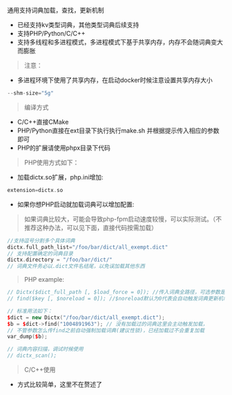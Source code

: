 通用支持词典加载，查找，更新机制
- 已经支持kv类型词典，其他类型词典后续支持
- 支持PHP/Python/C/C++
- 支持多线程和多进程模式，多进程模式下基于共享内存，内存不会随词典变大而膨胀

> 注意：
- 多进程环境下使用了共享内存，在启动docker时候注意设置共享内存大小
```c
--shm-size="5g"
```

> 编译方式
- C/C++直接CMake
- PHP/Python直接在ext目录下执行执行make.sh 并根据提示传入相应的参数即可
- PHP的扩展请使用phpx目录下代码

> PHP使用方式如下：
- 加载dictx.so扩展，php.ini增加: 
```c++
extension=dictx.so
```
- 如果你想PHP启动就加载词典可以增加配置:

> 如果词典比较大，可能会导致php-fpm启动速度较慢，可以实际测试。（不推荐这种办法，可以见下面，直接代码按需加载）
```c++
//支持逗号分割多个具体词典
dictx.full_path_list="/foo/bar/dict/all_exempt.dict"
// 支持配置确定的词典目录
dictx.directory = "/foo/bar/dict/"
// 词典文件务必以.dict文件名结尾，以免误加载其他东西
```
> PHP example:
```c++
// Dictx($dict_full_path [, $load_force = 0]); //传入词典全路径，可选参数是否new的时候强制加载词典
// find($key [, $noreload = 0]); //$noreload默认为0代表会自动触发词典更新机制，传1不触发词典更新机制

// 标准用法如下：
$dict = new Dictx("/foo/bar/dict/all_exempt.dict");
$b = $dict->find("1004891963"); // 没有加载过的词典这里会主动触发加载，
// 不管参数怎么传find之前自动强制加载词典(建议性锁)，已经加载过不会重复加载
var_dump($b);

// 词典内容扫描，调试时候使用
// dictx_scan();
```

> C/C++使用
- 方式比较简单，这里不在赘述了
